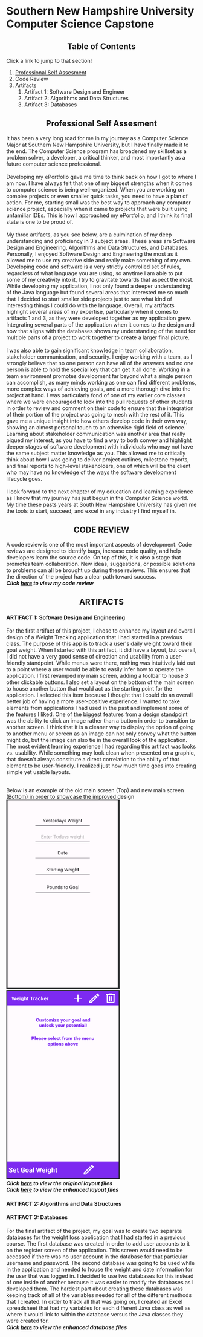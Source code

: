 # Southern New Hampshire University <br> Computer Science Capstone
## <center>Table of Contents
Click a link to jump to that section! <br>
1. [Professional Self Assesment](#psa)
2. Code Review
3. Artifacts
    1. Artifact 1: Software Design and Engineer
    2. Artifact 2: Algorithms and Data Structures
    3. Artifact 3: Databases

<a name="PSA"><a/>
## <center>Professional Self Assesment<center>
It has been a very long road for me in my journey as a Computer Science Major at Southern New Hampshire University, but I have finally made it to the end. The Computer Science program has broadened my skillset as a problem solver, a developer, a critical thinker, and most importantly as a future computer science professional. <br>
<br>
Developing my ePortfolio gave me time to think back on how I got to where I am now. I have always felt that one of my biggest strengths when it comes to computer science is being well-organized. When you are working on complex projects or even smaller quick tasks, you need to have a plan of action. For me, starting small was the best way to approach any computer science project, especially when it came to projects that were built using unfamiliar IDEs. This is how I approached my ePortfolio, and I think its final state is one to be proud of. <br>
<br>
My three artifacts, as you see below, are a culmination of my deep understanding and proficiency in 3 subject areas. These areas are Software Design and Engineering, Algorithms and Data Structures, and Databases. Personally, I enjoyed Software Design and Engineering the most as it allowed me to use my creative side and really make something of my own. Developing code and software is a very strictly controlled set of rules, regardless of what language you are using, so anytime I am able to put some of my creativity into it, I try to gravitate towards that aspect the most. While developing my application, I not only found a deeper understanding of the Java language but found several areas that interested me so much that I decided to start smaller side projects just to see what kind of interesting things I could do with the language. Overall, my artifacts highlight several areas of my expertise, particularly when it comes to artifacts 1 and 3, as they were developed together as my application grew. Integrating several parts of the application when it comes to the design and how that aligns with the databases shows my understanding of the need for multiple parts of a project to work together to create a larger final picture.  <br>
<br> 
I was also able to gain significant knowledge in team collaboration, stakeholder communication, and security. I enjoy working with a team, as I strongly believe that no one person can have all of the answers and no one person is able to hold the special key that can get it all done. Working in a team environment promotes development far beyond what a single person can accomplish, as many minds working as one can find different problems, more complex ways of achieving goals, and a more thorough dive into the project at hand. I was particularly fond of one of my earlier core classes where we were encouraged to look into the pull requests of other students in order to review and comment on their code to ensure that the integration of their portion of the project was going to mesh with the rest of it. This gave me a unique insight into how others develop code in their own way, showing an almost personal touch to an otherwise rigid field of science. Learning about stakeholder communication was another area that really piqued my interest, as you have to find a way to both convey and highlight deeper stages of software development with individuals who may not have the same subject matter knowledge as you. This allowed me to critically think about how I was going to deliver project outlines, milestone reports, and final reports to high-level stakeholders, one of which will be the client who may have no knowledge of the ways the software development lifecycle goes. <br>
<br>
I look forward to the next chapter of my education and learning experience as I know that my journey has just begun in the Computer Science world. My time these pasts years at South New Hampshire University has given me the tools to start, succeed, and excel in any industry I find myself in. <br>

## <center>CODE REVIEW<center>
A code review is one of the most important aspects of development. Code reviews are designed to identify bugs, increase code quality, and help developers learn the source code. On top of this, it is also a stage that promotes team collaboration. New ideas, suggestions, or possible solutions to problems can all be brought up during these reviews. This ensures that the direction of the project has a clear path toward success. <br>
***Click [here](https://youtu.be/XGRvyJ8Ayr0) to view my code review***

## <center>ARTIFACTS<center>
#### ARTIFACT 1: Software Design and Engineering 
For the first artifact of this project, I chose to enhance my layout and overall design of a Weight Tracking application that I had started in a previous class. The purpose of this app is to track a user's daily weight toward their goal weight. When I started with this artifact, it did have a layout, but overall, I did not have a very good sense of direction and usability from a user-friendly standpoint. While menus were there, nothing was intuitively laid out to a point where a user would be able to easily infer how to operate the application. I first revamped my main screen, adding a toolbar to house 3 other clickable buttons. I also set a layout on the bottom of the main screen to house another button that would act as the starting point for the application. I selected this item because I thought that I could do an overall better job of having a more user-positive experience. I wanted to take elements from applications I had used in the past and implement some of the features I liked. One of the biggest features from a design standpoint was the ability to click an image rather than a button in order to transition to another screen. I think that it is a cleaner way to display the option of going to another menu or screen as an image can not only convey what the button might do, but the image can also tie in the overall look of the application. The most evident learning experience I had regarding this artifact was looks vs. usability. While something may look clean when presented on a graphic, that doesn't always constitute a direct correlation to the ability of that element to be user-friendly. I realized just how much time goes into creating simple yet usable layouts. <br> 
<br> 

Below is an example of the old main screen (Top) and new main screen (Bottom) in order to showcase the improved design <br>
<img src="OldMain.png" height=500 width=300> <img src="NewMain.png" height=500 width=300> <br>
***Click [here](https://github.com/luchh224/luchh224.github.io/tree/main/Weight%20Loss%20App/Code%20Review/Layouts) to view the original layout files*** <br> 
***Click [here](https://github.com/luchh224/luchh224.github.io/tree/main/Weight%20Loss%20App/Layouts) to view the enhanced layout files*** 
#### ARTIFACT 2: Algorithms and Data Structures
#### ARTIFACT 3: Databases
For the final artifact of the project, my goal was to create two separate databases for the weight loss application that I had started in a previous course. The first database was created in order to add user accounts to it on the register screen of the application. This screen would need to be accessed if there was no user account in the database for that particular username and password.  The second database was going to be used while in the application and needed to house the weight and date information for the user that was logged in. I decided to use two databases for this instead of one inside of another because it was easier to modify the databases as I developed them.  The hardest part about creating these databases was keeping track of all of the variables needed for all of the different methods that I created. In order to track all that was going on, I created an Excel spreadsheet that had my variables for each different Java class as well as where it would link to within the database versus the Java classes they were created for. <br>
***Click [here](https://github.com/luchh224/luchh224.github.io/tree/main/Weight%20Loss%20App/Databases) to view the enhanced database files*** 

